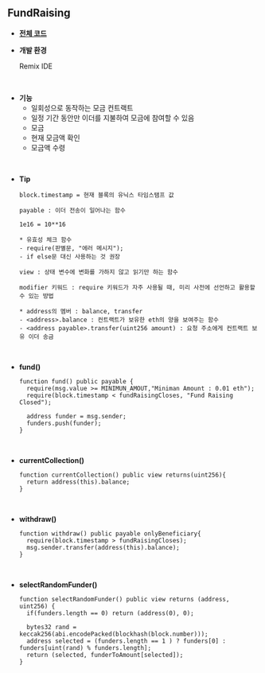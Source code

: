 ## FundRaising

- **[전체 코드](https://github.com/Jaehwany/TIL/blob/main/%EB%B8%94%EB%A1%9D%EC%B2%B4%EC%9D%B8/scripts/FundRaising.sol)**
  
- **개발 환경**
  
  Remix IDE

<br>

- **기능**
  - 일회성으로 동작하는 모금 컨트랙트
  - 일정 기간 동안만 이더를 지불하여 모금에 참여할 수 있음
  - 모금
  - 현재 모금액 확인
  - 모금액 수령

<br>

- **Tip**

  ```
  block.timestamp = 현재 블록의 유닉스 타임스탬프 값
  
  payable : 이더 전송이 일어나는 함수
  
  1e16 = 10**16
  
  * 유효성 체크 함수 
  - require(판별문, "에러 메시지");
  - if else문 대신 사용하는 것 권장
  
  view : 상태 변수에 변화를 가하지 않고 읽기만 하는 함수
  
  modifier 키워드 : require 키워드가 자주 사용될 때, 미리 사전에 선언하고 활용할 수 있는 방법 
  
  * address의 멤버 : balance, transfer
  - <address>.balance : 컨트랙트가 보유한 eth의 양을 보여주는 함수
  - <address payable>.transfer(uint256 amount) : 요청 주소에게 컨트랙트 보유 이더 송금
  ```

<br>

- **fund()**

  ```solidity
  function fund() public payable {
  	require(msg.value >= MINIMUN_AMOUT,"Miniman Amount : 0.01 eth");
  	require(block.timestamp < fundRaisingCloses, "Fund Raising Closed");
  
  	address funder = msg.sender;
  	funders.push(funder);
  }
  ```

<br>

- **currentCollection()**

  ```solidity
  function currentCollection() public view returns(uint256){
  	return address(this).balance;  
  }
  ```

<br>

- **withdraw()**

  ```solidity
  function withdraw() public payable onlyBeneficiary{
  	require(block.timestamp > fundRaisingCloses);
  	msg.sender.transfer(address(this).balance);   
  }
  ```

<br>

- **selectRandomFunder()**

  ```solidity
  function selectRandomFunder() public view returns (address, uint256) {
  	if(funders.length == 0) return (address(0), 0);
  
  	bytes32 rand = keccak256(abi.encodePacked(blockhash(block.number)));
  	address selected = (funders.length == 1 ) ? funders[0] : funders[uint(rand) % funders.length];
  	return (selected, funderToAmount[selected]);
  }
  ```

  

